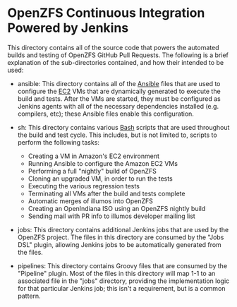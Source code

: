 OpenZFS Continuous Integration Powered by Jenkins
=================================================

This directory contains all of the source code that powers the automated
builds and testing of OpenZFS GitHub Pull Requests. The following is a
brief explanation of the sub-directories contained, and how their
intended to be used:

  - ansible: This directory contains all of the [Ansible][ansible]
    files that are used to configure the [EC2][ec2] VMs that are
    dynamically generated to execute the build and tests. After the VMs
    are started, they must be configured as Jenkins agents with all of
    the necessary dependencies installed (e.g. compilers, etc); these
    Ansible files enable this configuration.

  - sh: This directory contains various [Bash][bash] scripts that are
    used throughout the build and test cycle. This includes, but is not
    limited to, scripts to perform the following tasks:

      - Creating a VM in Amazon's EC2 environment
      - Running Ansible to configure the Amazon EC2 VMs
      - Performing a full "nightly" build of OpenZFS
      - Cloning an upgraded VM, in order to run the tests
      - Executing the various regression tests
      - Terminating all VMs after the build and tests complete
      - Automatic merges of illumos into OpenZFS
      - Creating an OpenIndiana ISO using an OpenZFS nightly build
      - Sending mail with PR info to illumos developer mailing list

  - jobs: This directory contains additional Jenkins jobs that are used
    by the OpenZFS project. The files in this directory are consumed by
    the "Jobs DSL" plugin, allowing Jenkins jobs to be automatically
    generated from the files.

  - pipelines: This directory contains Groovy files that are consumed by
    the "Pipeline" plugin. Most of the files in this directory will
    map 1-1 to an associated file in the "jobs" directory, providing the
    implementation logic for that particular Jenkins job; this isn't a
    requirement, but is a common pattern.

[ansible]: https://en.wikipedia.org/wiki/Ansible_(software)
[ec2]: https://en.wikipedia.org/wiki/Amazon_Elastic_Compute_Cloud
[bash]: https://en.wikipedia.org/wiki/Bash_(Unix_shell)
